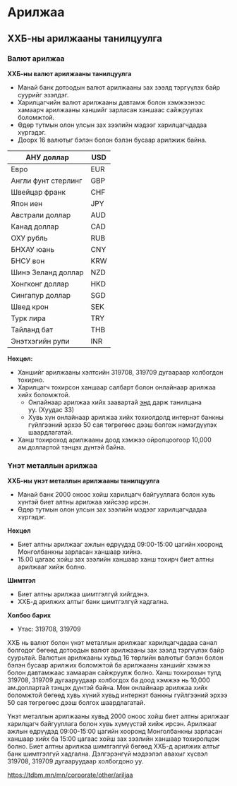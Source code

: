 # Арилжаа

## ХХБ-ны арилжааны танилцуулга

### Валют арилжаа

**ХХБ-ны валют арилжааны танилцуулга**

- Манай банк дотоодын валют арилжааны зах зээлд тэргүүлэх байр суурийг эзэлдэг.
- Харилцагчийн валют арилжааны давтамж болон хэмжээнээс хамаарч арилжааны ханшийг зарласан ханшаас сайжруулах боломжтой.
- Өдөр тутмын олон улсын зах зээлийн мэдээг харилцагчдадаа хүргэдэг.
- Доорх 16 валютыг бэлэн болон бэлэн бусаар арилжиж байна.

| АНУ доллар          | USD |
| ------------------- | --- |
| Евро                | EUR |
| Англи фунт стерлинг | GBP |
| Швейцар франк       | CHF |
| Япон иен            | JPY |
| Австрали доллар     | AUD |
| Канад доллар        | CAD |
| ОХУ рубль           | RUB |
| БНХАУ юань          | CNY |
| БНСУ вон            | KRW |
| Шинэ Зеланд доллар  | NZD |
| Хонгконг доллар     | HKD |
| Сингапур доллар     | SGD |
| Швед крон           | SEK |
| Турк лира           | TRY |
| Тайланд бат         | THB |
| Энэтхэгийн рупи     | INR |

**Нөхцөл:**

- Ханшийг арилжааны хэлтсийн 319708, 319709 дугаараар холбогдон тохирно.
- Харилцагч тохирсон ханшаар салбарт болон онлайнаар арилжаа хийх боломжтой.
  - Онлайнаар арилжаа хийх заавартай [энд](https://www.etdbm.mn/static/guide.pdf) дарж танилцана уу. (Хуудас 33)
  - Хувь хүн онлайнаар арилжаа хийх тохиолдолд интернэт банкны гүйлгээний эрхээ 50 сая төгрөгөөс дээш болгож нэмэгдүүлэх шаардлагатай.
- Ханш тохироход арилжааны доод хэмжээ ойролцоогоор 10,000 ам.доллартой тэнцэх дүнтэй байна.

### Үнэт металлын арилжаа

**ХХБ-ны үнэт металлын арилжааны танилцуулга**

- Манай банк 2000 оноос хойш харилцагч байгууллага болон хувь хүнтэй биет алтны арилжаа хийсээр ирсэн.
- Өдөр тутмын олон улсын зах зээлийн мэдээг харилцагчдадаа хүргэдэг.

**Нөхцөл**

- Биет алтны арилжааг ажлын өдрүүдэд 09:00-15:00 цагийн хооронд Монголбанкны зарласан ханшаар хийнэ.
- 15.00 цагаас хойш зах зээлийн ханшаар ханш тохирч биет алтны арилжааг хийж болно.

**Шимтгэл**

- Биет алтны арилжаа шимтгэлгүй хийгдэнэ.
- ХХБ-д арилжих алтыг банк шимтгэлгүй хадгална.

**Холбоо барих**

- Утас: 319708, 319709


ХХБ нь валют болон үнэт металлын арилжааг харилцагчдадаа санал болгодог бөгөөд дотоодын валют арилжааны зах зээлд тэргүүлэх байр суурьтай. Валютын арилжааны хувьд 16 төрлийн валютыг бэлэн болон бэлэн бусаар арилжих боломжтой ба арилжааны ханшийг хэмжээ болон давтамжаас хамааран сайжруулж болно. Ханш тохирохын тулд 319708, 319709 дугааруудаар холбогдох ба доод хэмжээ нь 10,000 ам.доллартай тэнцэх дүнтэй байна. Мөн онлайнаар арилжаа хийх боломжтой бөгөөд хувь хүний хувьд интернэт банкны гүйлгээний эрхээ 50 сая төгрөгөөс дээш болгох шаардлагатай.

Үнэт металлын арилжааны хувьд 2000 оноос хойш биет алтны арилжааг харилцагч байгууллага болон хувь хүмүүстэй хийж ирсэн. Арилжааг ажлын өдрүүдэд 09:00-15:00 цагийн хооронд Монголбанкны зарласан ханшаар хийх ба 15:00 цагаас хойш зах зээлийн ханшаар тохиролцож болно. Биет алтны арилжаа шимтгэлгүй бөгөөд ХХБ-д арилжих алтыг банк шимтгэлгүй хадгална. Дэлгэрэнгүй мэдээлэл авахыг хүсвэл 319708, 319709 дугааруудаар холбогдоно уу.

https://tdbm.mn/mn/corporate/other/ariljaa
